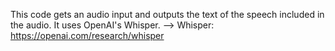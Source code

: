 This code gets an audio input and outputs the text of the speech included in the audio. It uses OpenAI's Whisper.
 --> Whisper: https://openai.com/research/whisper

